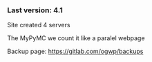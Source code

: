 ### Last version: 4.1

Site created 4 servers

The MyPyMC we count it like a paralel webpage

Backup page: https://gitlab.com/ogwp/backups
